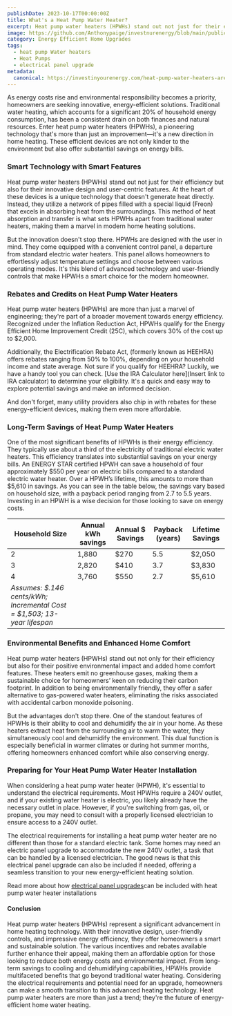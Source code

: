 ```yaml
---
publishDate: 2023-10-17T00:00:00Z
title: What's a Heat Pump Water Heater?
excerpt: Heat pump water heaters (HPWHs) stand out not just for their efficiency but also for their innovative design and user-centric features.
image: https://github.com/Anthonypaige/investnurenergy/blob/main/public/images/cover-art/WTR-2-cover-art.png?raw=true
category: Energy Efficient Home Upgrades
tags:
  - heat pump Water heaters
  - Heat Pumps
  - electrical panel upgrade
metadata:
  canonical: https://investinyourenergy.com/heat-pump-water-heaters-are-the-model-of-efficiency
---
```


As energy costs rise and environmental responsibility becomes a priority, homeowners are seeking innovative, energy-efficient solutions. Traditional water heating, which accounts for a significant 20% of household energy consumption, has been a consistent drain on both finances and natural resources. Enter heat pump water heaters (HPWHs), a pioneering technology that's more than just an improvement—it's a new direction in home heating. These efficient devices are not only kinder to the environment but also offer substantial savings on energy bills.

### **Smart Technology with Smart Features**

Heat pump water heaters (HPWHs) stand out not just for their efficiency but also for their innovative design and user-centric features. At the heart of these devices is a unique technology that doesn't generate heat directly. Instead, they utilize a network of pipes filled with a special liquid (Freon) that excels in absorbing heat from the surroundings. This method of heat absorption and transfer is what sets HPWHs apart from traditional water heaters, making them a marvel in modern home heating solutions.

But the innovation doesn't stop there. HPWHs are designed with the user in mind. They come equipped with a convenient control panel, a departure from standard electric water heaters. This panel allows homeowners to effortlessly adjust temperature settings and choose between various operating modes. It's this blend of advanced technology and user-friendly controls that make HPWHs a smart choice for the modern homeowner.

### **Rebates and Credits on Heat Pump Water Heaters**

Heat pump water heaters (HPWHs) are more than just a marvel of engineering; they're part of a broader movement towards energy efficiency. Recognized under the Inflation Reduction Act, HPWHs qualify for the Energy Efficient Home Improvement Credit (25C), which covers 30% of the cost up to $2,000.

Additionally, the Electrification Rebate Act, (formerly known as HEEHRA) offers rebates ranging from 50% to 100%, depending on your household income and state average. Not sure if you qualify for HEEHRA? Luckily, we have a handy tool you can check. [Use the IRA Calculator here](Insert link to IRA calculator) to determine your eligibility. It's a quick and easy way to explore potential savings and make an informed decision.

And don't forget, many utility providers also chip in with rebates for these energy-efficient devices, making them even more affordable.

### **Long-Term Savings of Heat Pump Water Heaters**

One of the most significant benefits of HPWHs is their energy efficiency. They typically use about a third of the electricity of traditional electric water heaters. This efficiency translates into substantial savings on your energy bills. An ENERGY STAR certified HPWH can save a household of four approximately $550 per year on electric bills compared to a standard electric water heater. Over a HPWH’s lifetime, this amounts to more than $5,610 in savings. As you can see in the table below, the savings vary based on household size, with a payback period ranging from 2.7 to 5.5 years. Investing in an HPWH is a wise decision for those looking to save on energy costs.

| Household Size                                                          | Annual kWh savings | Annual $ Savings | Payback (years) | Lifetime Savings |
| ----------------------------------------------------------------------- | ------------------ | ---------------- | --------------- | ---------------- |
| 2                                                                       | 1,880              | $270             | 5.5             | $2,050           |
| 3                                                                       | 2,820              | $410             | 3.7             | $3,830           |
| 4                                                                       | 3,760              | $550             | 2.7             | $5,610           |
| _Assumes: $.146 cents/kWh; Incremental Cost = $1,503; 13-year lifespan_ |                    |                  |                 |                  |

### **Environmental Benefits and Enhanced Home Comfort**

Heat pump water heaters (HPWHs) stand out not only for their efficiency but also for their positive environmental impact and added home comfort features. These heaters emit no greenhouse gases, making them a sustainable choice for homeowners’ keen on reducing their carbon footprint. In addition to being environmentally friendly, they offer a safer alternative to gas-powered water heaters, eliminating the risks associated with accidental carbon monoxide poisoning.

But the advantages don't stop there. One of the standout features of HPWHs is their ability to cool and dehumidify the air in your home. As these heaters extract heat from the surrounding air to warm the water, they simultaneously cool and dehumidify the environment. This dual function is especially beneficial in warmer climates or during hot summer months, offering homeowners enhanced comfort while also conserving energy.

### **Preparing for Your Heat Pump Water Heater Installation**

When considering a heat pump water heater (HPWH), it's essential to understand the electrical requirements. Most HPWHs require a 240V outlet, and if your existing water heater is electric, you likely already have the necessary outlet in place. However, if you're switching from gas, oil, or propane, you may need to consult with a properly licensed electrician to ensure access to a 240V outlet.

The electrical requirements for installing a heat pump water heater are no different than those for a standard electric tank. Some homes may need an electric panel upgrade to accommodate the new 240V outlet, a task that can be handled by a licensed electrician. The good news is that this electrical panel upgrade can also be included if needed, offering a seamless transition to your new energy-efficient heating solution.

Read more about how [electrical panel upgrades](electrical-panel-upgrades-a-keystone-of-the-inflation-reduction-act)can be included with heat pump water heater installations

#### **Conclusion**

Heat pump water heaters (HPWHs) represent a significant advancement in home heating technology. With their innovative design, user-friendly controls, and impressive energy efficiency, they offer homeowners a smart and sustainable solution. The various incentives and rebates available further enhance their appeal, making them an affordable option for those looking to reduce both energy costs and environmental impact. From long-term savings to cooling and dehumidifying capabilities, HPWHs provide multifaceted benefits that go beyond traditional water heating. Considering the electrical requirements and potential need for an upgrade, homeowners can make a smooth transition to this advanced heating technology. Heat pump water heaters are more than just a trend; they're the future of energy-efficient home water heating.

